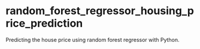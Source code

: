 # random_forest_regressor_housing_price_prediction
Predicting the house price using random forest regressor with Python.
